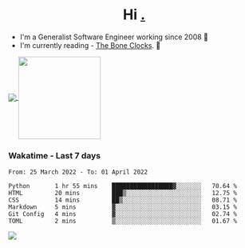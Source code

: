 <h1 align="center">Hi <a href="https://www.hackerrank.com/erasmosaraujo">.</a></h1>
 
- I'm a Generalist Software Engineer working  since 2008 🚀
- I'm currently reading - <a href="https://www.amazon.ca/Bone-Clocks-David-Mitchell/dp/0340921625">The Bone Clocks</a>. 📘
  
<p align="left">
  <a href="https://github.com/anuraghazra/github-readme-stats">
    <img
      align="center"
      src="https://github-readme-stats.vercel.app/api/top-langs/?username=erasmosoares&theme=radical&layout=compact"
    />
  </a>
  <a href="https://github.com/anuraghazra/github-readme-stats">
    <img
      align="center"
      height="165"
      src="https://github-readme-stats.vercel.app/api?username=erasmosoares&theme=radical&count_private=true&show_icons=true&custom_title=Github%20Status&hide=issues"
    />
  </a>
</p>

 ### Wakatime - Last 7 days

<!--START_SECTION:waka-->

```text
From: 25 March 2022 - To: 01 April 2022

Python       1 hr 55 mins    █████████████████▓░░░░░░░   70.64 %
HTML         20 mins         ███▒░░░░░░░░░░░░░░░░░░░░░   12.75 %
CSS          14 mins         ██▒░░░░░░░░░░░░░░░░░░░░░░   08.71 %
Markdown     5 mins          ▓░░░░░░░░░░░░░░░░░░░░░░░░   03.15 %
Git Config   4 mins          ▓░░░░░░░░░░░░░░░░░░░░░░░░   02.74 %
TOML         2 mins          ▒░░░░░░░░░░░░░░░░░░░░░░░░   01.67 %
```

<!--END_SECTION:waka-->

![](https://komarev.com/ghpvc/?username=erasmosoares&color=brightgreen)
